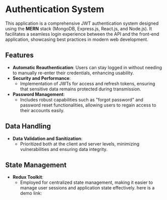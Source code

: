 # Authentication System

This application is a comprehensive JWT authentication system designed using the **MERN** stack (MongoDB, Express.js, React.js, and Node.js). It facilitates a seamless login experience between the API and the front-end application, showcasing best practices in modern web development.

## Features

- **Automatic Reauthentication**: Users can stay logged in without needing to manually re-enter their credentials, enhancing usability.
- **Security and Performance**: 
  - Implementation of JWTs for access and refresh tokens, ensuring that sensitive data remains protected during transmission.
- **Password Management**: 
  - Includes robust capabilities such as "forgot password" and password reset functionalities, allowing users to regain access to their accounts easily.
  
## Data Handling

- **Data Validation and Sanitization**: 
  - Prioritized both at the client and server levels, minimizing vulnerabilities and ensuring data integrity.
  
## State Management

- **Redux Toolkit**: 
  - Employed for centralized state management, making it easier to manage user sessions and application state effectively.
  here is a demo link: